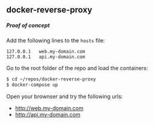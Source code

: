 ## docker-reverse-proxy
##### Proof of concept

Add the following lines to the `hosts` file:
```
127.0.0.1	web.my-domain.com
127.0.0.1	api.my-domain.com
```

Go to the root folder of the repo and load the containers:
```sh
$ cd ~/repos/docker-reverse-proxy
$ docker-compose up
```

Open your brownser and try the following urls:
- http://web.my-domain.com
- http://api.my-domain.com
